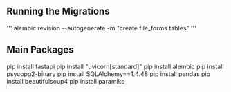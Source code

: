 ## Running the Migrations

'''
alembic revision --autogenerate -m "create file_forms tables"
'''

## Main Packages

pip install fastapi
pip install "uvicorn[standard]"
pip install alembic
pip install psycopg2-binary
pip install SQLAlchemy==1.4.48
pip install pandas
pip install beautifulsoup4
pip install paramiko
